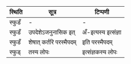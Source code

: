 | स्थिति | सूत्र | टिप्पणी |
| ----- | ------- | ------ |
| स्फुडँ | - | - |
| स्फुडँ | उपदेशेऽजनुनासिक इत् | अँ-इत्यस्य इत्संज्ञा |
| स्फुडँ | शेषात् कर्तरि परस्मैपदम् | इति परस्मैपदम् |
| स्फुड् | तस्य लोपः | इत्संज्ञकस्य लोपः |
